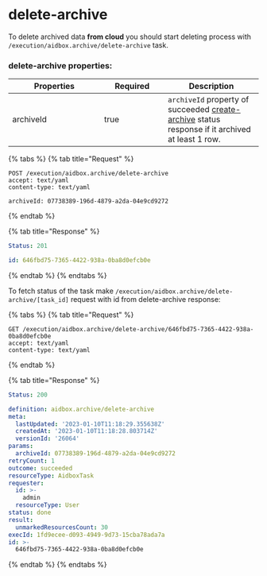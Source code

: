 # delete-archive

To delete archived data **from cloud** you should start deleting process with `/execution/aidbox.archive/delete-archive` task.

### delete-archive properties:

<table><thead><tr><th width="169">Properties</th><th width="112.33333333333331" data-type="checkbox">Required</th><th>Description</th></tr></thead><tbody><tr><td>archiveId</td><td>true</td><td><code>archiveId</code> property of succeeded <a href="create-archive.md">create-archive</a> status response if it archived at least 1 row.</td></tr></tbody></table>

{% tabs %}
{% tab title="Request" %}
```http
POST /execution/aidbox.archive/delete-archive
accept: text/yaml
content-type: text/yaml

archiveId: 07738389-196d-4879-a2da-04e9cd9272
```
{% endtab %}

{% tab title="Response" %}
```yaml
Status: 201

id: 646fbd75-7365-4422-938a-0ba8d0efcb0e

```
{% endtab %}
{% endtabs %}

To fetch status of the task make `/execution/aidbox.archive/delete-archive/[task_id]` request with id from delete-archive response:

{% tabs %}
{% tab title="Request" %}
```http
GET /execution/aidbox.archive/delete-archive/646fbd75-7365-4422-938a-0ba8d0efcb0e
accept: text/yaml
content-type: text/yaml
```
{% endtab %}

{% tab title="Response" %}
```yaml
Status: 200

definition: aidbox.archive/delete-archive
meta:
  lastUpdated: '2023-01-10T11:18:29.355638Z'
  createdAt: '2023-01-10T11:18:28.803714Z'
  versionId: '26064'
params:
  archiveId: 07738389-196d-4879-a2da-04e9cd9272
retryCount: 1
outcome: succeeded
resourceType: AidboxTask
requester:
  id: >-
    admin
  resourceType: User
status: done
result:
  unmarkedResourcesCount: 30
execId: 1fd9ecee-d093-4949-9d73-15cba78ada7a
id: >-
  646fbd75-7365-4422-938a-0ba8d0efcb0e
```
{% endtab %}
{% endtabs %}
